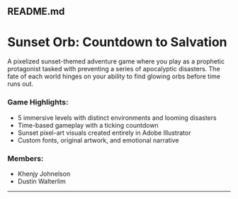 ## README.md

# Sunset Orb: Countdown to Salvation

A pixelized sunset-themed adventure game where you play as a prophetic protagonist tasked with preventing a series of apocalyptic disasters. The fate of each world hinges on your ability to find glowing orbs before time runs out.

### Game Highlights:
- 5 immersive levels with distinct environments and looming disasters
- Time-based gameplay with a ticking countdown
- Sunset pixel-art visuals created entirely in Adobe Illustrator
- Custom fonts, original artwork, and emotional narrative

### Members:
- Khenjy Johnelson
- Dustin Walterlim

---